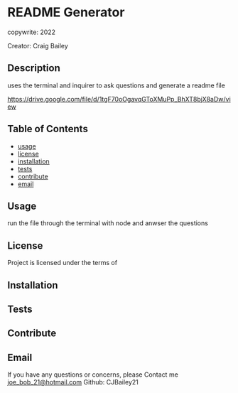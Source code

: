 # README Generator
  
  copywrite: 2022

  Creator: Craig Bailey

  ## Description

  uses the terminal and inquirer to ask questions and generate a readme file
  
  https://drive.google.com/file/d/1tgF70oOgavqGToXMuPp_BhXT8bjX8aDw/view

  ## Table of Contents

  - [usage](#usage)
  - [license](#license)
  - [installation](#installation)
  - [tests](#tests)
  - [contribute](#contribute)
  - [email](#email)

  ## Usage

  run the file through the terminal with node and anwser the questions

  ## License

  Project is licensed under the terms of 

  ## Installation

  

  ## Tests

  

  ## Contribute

  

  ## Email

  If you have any questions or concerns, please Contact me joe_bob_21@hotmail.com
  Github: CJBailey21
